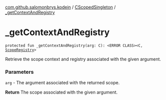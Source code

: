 [com.github.salomonbrys.kodein](../index.md) / [CScopedSingleton](index.md) / [_getContextAndRegistry](.)

# _getContextAndRegistry

`protected fun _getContextAndRegistry(arg: C): <ERROR CLASS><C, `[`ScopeRegistry`](../-scope-registry/index.md)`>`

Retrieve the scope context and registry associated with the given argument.

### Parameters

`arg` - The argument associated with the returned scope.

**Return**
The scope associated with the given argument.

